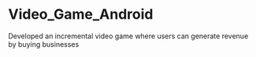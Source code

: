 # Video_Game_Android
Developed an incremental video game where users can generate revenue by buying businesses 
